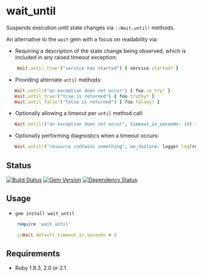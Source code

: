 wait_until
============

Suspends execution until state changes via ```::Wait.until!``` methods.

An alternative to the ```wait``` gem with a focus on readability via:

* Requiring a description of the state change being observed, which is included in any raised timeout exception:

```ruby
    Wait.until_true!("service has started") { service.started? }
```

* Providing alternate ```until``` methods:

```ruby
   Wait.until!("an exception does not occur") { foo.re_try! }
   Wait.until_true!("true is returned") { foo.truthy? }
   Wait.until_false!("false is returned") { foo.falsey? }
```

* Optionally allowing a timeout per ```until``` method call:

```ruby
   Wait.until!("an exception does not occur", timeout_in_seconds: 10) { foo.re_try! }
```

* Optionally performing diagnostics when a timeout occurs:

```ruby
   Wait.until!("resource contains something", on_failure: logger.log(resource.contents)) { resource.contains?("foo") }
```

Status
------

[![Build Status](https://travis-ci.org/MYOB-Technology/wait_until.png)](https://travis-ci.org/MYOB-Technology/wait_until)
[![Gem Version](https://badge.fury.io/rb/wait_until.png)](http://badge.fury.io/rb/wait_until)
[![Dependency Status](https://gemnasium.com/MYOB-Technology/wait_until.png)](https://gemnasium.com/MYOB-Technology/wait_until)

Usage
-----

* ```gem install wait_until```

```ruby
    require 'wait_until'

    ::Wait.default_timeout_in_seconds = 5
```

Requirements
------------

* Ruby 1.9.3, 2.0 or 2.1

